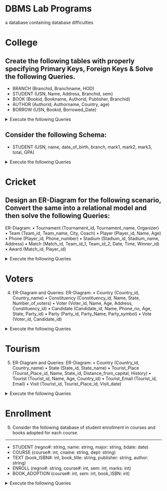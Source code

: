 DBMS Lab Programs
===================

a database containing database difficulties


# College
Create the following tables with properly specifying Primary Keys, Foreign Keys & Solve the following Queries.
-------------------------------------
- BRANCH (Branchid, Branchname, HOD) 
- STUDENT (USN, Name, Address, Branchid, sem) 
- BOOK (Bookid, Bookname, Authorid, Publisher, Branchid) 
- AUTHOR (Authorid, Authorname, Country, age) 
- BORROW (USN, Bookid, Borrowed_Date)

<details>
    <summary>Execute the following Queries</summary>

<ol type="i">
<li>List the details of Students who are all studying in the 2nd sem MCA.</li>
<li>List the students who have not borrowed any books.</li>
<li>Display the USN, Student name, Branch_name, Book_name, Author_name, Books_Borrowed_Date of 2nd sem MCA Students who borrowed books.</li>
<li>Display the number of books written by each Author.</li>
<li>Display the student details who have borrowed more than two books.</li>
<li>Display the student details who have borrowed books of more than one Author.</li>
<li>Display the Book names in descending order of their names.</li>
<li>List the details of students who borrowed books which are all published by the same publisher.</li>
</ol>

</details>


Consider the following Schema:
-----------------------
- STUDENT (USN, name, date_of_birth, branch, mark1, mark2, mark3, total, GPA)

<details>
    <summary>Execute the following Queries</summary>

<ol type="i">
<li> Update the column total by adding the columns mark1, mark2, mark3.</li> 
<li> Find the GPA score of all the students.</li> 
<li> Find the students who were born on a particular year of birth from the date_of_birth column.</li> 
<li> List the students who are studying in a particular branch of study.</li> 
<li> Find the maximum GPA score of the student branch-wise.</li> 
<li> Find the students whose name starts with the alphabet "S".</li> 
<li> Find the students whose name ends with the alphabets "AR".</li> 
<li> Delete the student details whose USN is given as 1001.</li>
</ol>

</details>


# Cricket
Design an ER-Diagram for the following scenario, Convert the same into a relational model and then solve the following Queries:
-------------------
ER-Diagram:
•	Tournament (Tournament_id, Tournament_name, Organizer)
•	Team (Team_id, Team_name, City, Coach)
•	Player (Player_id, Name, Age)
•	Phone (Player_id, Phone_number)
•	Stadium (Stadium_id, Stadium_name, Address)
•	Match (Match_id, Team_id_1, Team_id_2, Date, Time, Winner_id)
•	Award (Match_id, Player_id)
<details>
    <summary>Execute the following Queries</summary>

<ol type="i">
<li> Display the youngest player (in terms of age) Name, Team name, and age in which he belongs to the tournament.</li> 
<li> List the details of the stadium where the maximum number of matches were played.</li> 
<li> List the details of the player who is not a captain but got the man_of _match award at least in two matches.</li> 
<li> Display the Team details who won the maximum matches.</li> 
<li> Display the team name where all its won matches were played in the same stadium.</li>
</ol>

</details>


# Voters
4.	ER-Diagram and Queries: ER-Diagram:
•	Country (Country_id, Country_name)
•	Constituency (Constituency_id, Name, State, Number_of_voters)
•	Voter (Voter_id, Name, Age, Address, Constituency_id)
•	Candidate (Candidate_id, Name, Phone_no, Age, State, Party_id)
•	Party (Party_id, Party_Name, Party_symbol)
•	Vote (Voter_id, Candidate_id)
<details>
    <summary>Execute the following Queries</summary>
<ol type="i">
<li> List the details of the candidates who are contesting from more than one constituencies which belong to different states.</li>
<li> Display the state name having the maximum number of constituencies.</li>
<li> Create a stored procedure to insert the tuple into the voter table by checking the voter age.</li>
<li> Create a stored procedure to display the number_of_voters in the specified constituency.</li>
<li> Create a TRIGGER to UPDATE the count of "Number_of_voters" of the respective constituency in "CONSTITUENCY" table, AFTER inserting a tuple into the "VOTERS" table.</li>
</ol>

</details>


# Tourism
5.	ER-Diagram and Queries: ER-Diagram:
•	Country (Country_id, Country_name)
•	State (State_id, State_name)
•	Tourist_Place (Tourist_Place_id, Name, State_id, Distance_from_capital, History)
•	Tourist (Tourist_id, Name, Age, Country_id)
•	Tourist_Email (Tourist_id, Email)
•	Visit (Tourist_id, Tourist_Place_id, Visit_date)
<details>
    <summary>Execute the following Queries</summary>

<ol type="i">
<li> List the state name which has the maximum number of tourist places. </li>
<li> List the details of the tourist place where the maximum number of tourists visited. </li>
<li> List the details of tourists who visited all tourist places of the state "KARNATAKA". </li>
<li> Display the details of the tourists who visited at least one tourist place of the state but visited all states' tourist places. </li>
<li> Display the details of the tourist place visited by the tourists of all countries.</li>
</ol>

</details>

# Enrollment
6. Consider the following database of student enrollment in courses and books adopted for each course. 
----------------
- STUDENT (regno#: string, name: string, major: string, bdate: date) 
- COURSE (course#: int, cname: string, dept: string) 
- TEXT (book_ISBN#: int, book_title: string, publisher: string, author: string) 
- ENROLL (regno#: string, course#: int, sem: int, marks: int) 
- BOOK_ADOPTION (course#: int, sem: int, book_ISBN: int)

<details>
    <summary>Execute the following Queries</summary>

<ol type="i">
<li> Create the above tables by properly specifying the primary keys and the foreign keys</li>
<li> Enter at least 7 to 10 records to each table. Execute SQL
queries for the following requirements:</li>
<li> List out the student details and their course details ordered in a semester-wise manner.</li> 
<li> List out the student details under a particular department whose names are ordered in a semester-wise manner.</li> 
<li> List out all the book details under a particular course.</li> 
<li> Find out the Courses in which the number of students studying is more than 2.</li> 
<li> Find out the Publisher who has published more than 2 books.</li> 
<li> Find out the authors who have written a book for the I semester, computer science course.</li>
<li> List out the student details whose total number of months starting from their date of birth is more than 225.</li>
<li> Find out the course name to which the maximum number of students have joined.</li>
</ol>

</details>

